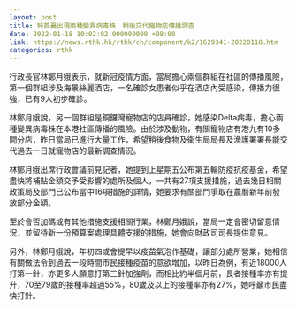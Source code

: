 ```yaml
---
layout: post
title: 特首憂出現兩種變異病毒株　稍後交代寵物店傳播調查
date: 2022-01-18 10:02:02.000000000 +08:00
link: https://news.rthk.hk/rthk/ch/component/k2/1629341-20220118.htm
categories: rthk
---
```


行政長官林鄭月娥表示，就新冠疫情方面，當局擔心兩個群組在社區的傳播風險，第一個群組涉及海景絲麗酒店，一名確診女患者似乎在酒店內受感染，傳播力很強，已有9人初步確診。

林鄭月娥說，另一個群組是銅鑼灣寵物店的店員確診，她感染Delta病毒，擔心兩種變異病毒株在本港社區傳播的風險。由於涉及動物，有關寵物店有港九有10多間分店，昨日當局已進行大量工作，希望稍後食物及衞生局局長及漁護署署長能交代過去一日就寵物店的最新調查情況。

林鄭月娥出席行政會議前見記者，她提到上星期五公布第五輪防疫抗疫基金，希望盡快將補貼金額交予受影響的處所及個人，一共有27項支援措施，過去幾日相關政策局及部門已公布當中16項措施的詳情，她要求有關部門爭取在農曆新年前發放部分金額。

至於會否加碼或有其他措施支援相關行業，林鄭月娥說，當局一定會密切留意情況，並留待新一份預算案處理具體支援的措施，她會向財政司司長提供意見。

另外，林鄭月娥說，年初四或會提早以疫苗氣泡作基礎，讓部分處所營業，她相信有關做法令到過去一段時間市民接種疫苗的意欲增加，以昨日為例，有近18000人打第一針，亦更多人願意打第三針加強劑，而相比約半個月前，長者接種率亦有提升，70至79歲的接種率超過55%，80歲及以上的接種率亦有27%，她呼籲市民盡快打針。
